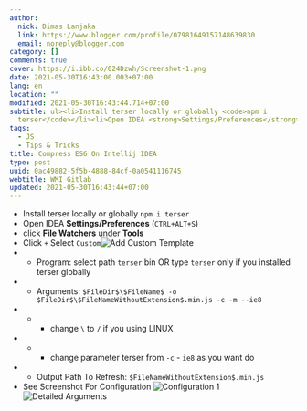 ```yaml
---
author:
  nick: Dimas Lanjaka
  link: https://www.blogger.com/profile/07981649157148639830
  email: noreply@blogger.com
category: []
comments: true
cover: https://i.ibb.co/024Dzwh/Screenshot-1.png
date: 2021-05-30T16:43:00.003+07:00
lang: en
location: ""
modified: 2021-05-30T16:43:44.714+07:00
subtitle: ul><li>Install terser locally or globally <code>npm i
  terser</code></li><li>Open IDEA <strong>Settings/Preferences</strong>
tags:
  - JS
  - Tips & Tricks
title: Compress ES6 On Intellij IDEA
type: post
uuid: 0ac49882-5f5b-4888-84cf-0a0541116745
webtitle: WMI Gitlab
updated: 2021-05-30T16:43:44+07:00
---
```


<ul><li>Install terser locally or globally <code>npm i terser</code></li><li>Open IDEA <strong>Settings/Preferences</strong> (<code>CTRL+ALT+S</code>)</li><li>click <strong>File Watchers</strong> under <strong>Tools</strong></li><li>Click <code>+</code> Select <code>Custom</code><img src="https://i.ibb.co/024Dzwh/Screenshot-1.png" alt="Add Custom Template"></li><li><ul><li>Program: select path <code>terser</code> bin OR type <code>terser</code> only if you installed terser globally</li></ul></li><li><ul><li>Arguments: <code>$FileDir$\$FileName$ -o $FileDir$\$FileNameWithoutExtension$.min.js -c -m --ie8</code></li></ul></li><li><ul><li><ul><li>change <code>\</code> to <code>/</code> if you using LINUX</li></ul></li></ul></li><li><ul><li><ul><li>change parameter terser from <code>-c</code> - <code>ie8</code> as you want do</li></ul></li></ul></li><li><ul><li>Output Path To Refresh: <code>$FileNameWithoutExtension$.min.js</code></li></ul></li><li>See Screenshot For Configuration <img src="https://i.ibb.co/0YRZNj7/Screenshot-2.png" alt="Configuration 1"><img src="https://i.ibb.co/TtHPZJg/Screenshot-3.png" alt="Detailed Arguments"></li></ul><script>document.querySelectorAll("pre,code");
  pretext.forEach(function (el) {
    el.classList.toggle("notranslate", true);
  });</script><script>document.querySelectorAll("pre,code");
  pretext.forEach(function (el) {
    el.classList.toggle("notranslate", true);
  });</script>